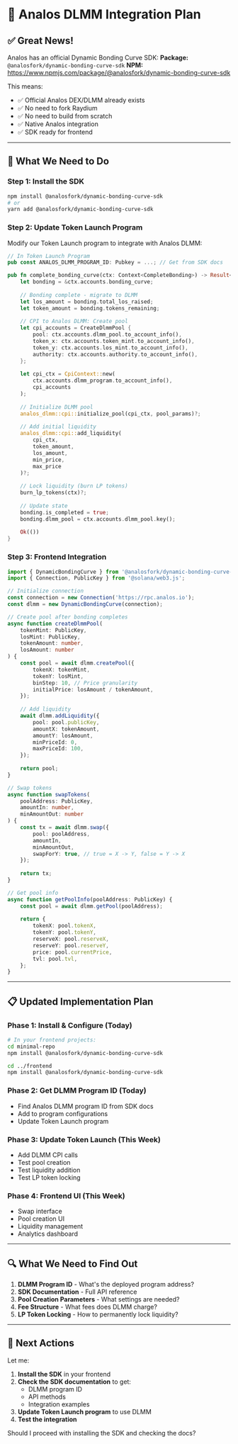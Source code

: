 # 🎯 Analos DLMM Integration Plan

## ✅ **Great News!**

Analos has an official Dynamic Bonding Curve SDK:
**Package:** `@analosfork/dynamic-bonding-curve-sdk`
**NPM:** https://www.npmjs.com/package/@analosfork/dynamic-bonding-curve-sdk

This means:
- ✅ Official Analos DEX/DLMM already exists
- ✅ No need to fork Raydium
- ✅ No need to build from scratch
- ✅ Native Analos integration
- ✅ SDK ready for frontend

---

## 🔧 **What We Need to Do**

### **Step 1: Install the SDK**
```bash
npm install @analosfork/dynamic-bonding-curve-sdk
# or
yarn add @analosfork/dynamic-bonding-curve-sdk
```

### **Step 2: Update Token Launch Program**
Modify our Token Launch program to integrate with Analos DLMM:

```rust
// In Token Launch Program
pub const ANALOS_DLMM_PROGRAM_ID: Pubkey = ...; // Get from SDK docs

pub fn complete_bonding_curve(ctx: Context<CompleteBonding>) -> Result<()> {
    let bonding = &ctx.accounts.bonding_curve;
    
    // Bonding complete - migrate to DLMM
    let los_amount = bonding.total_los_raised;
    let token_amount = bonding.tokens_remaining;
    
    // CPI to Analos DLMM: Create pool
    let cpi_accounts = CreateDlmmPool {
        pool: ctx.accounts.dlmm_pool.to_account_info(),
        token_x: ctx.accounts.token_mint.to_account_info(),
        token_y: ctx.accounts.los_mint.to_account_info(),
        authority: ctx.accounts.authority.to_account_info(),
    };
    
    let cpi_ctx = CpiContext::new(
        ctx.accounts.dlmm_program.to_account_info(),
        cpi_accounts
    );
    
    // Initialize DLMM pool
    analos_dlmm::cpi::initialize_pool(cpi_ctx, pool_params)?;
    
    // Add initial liquidity
    analos_dlmm::cpi::add_liquidity(
        cpi_ctx,
        token_amount,
        los_amount,
        min_price,
        max_price
    )?;
    
    // Lock liquidity (burn LP tokens)
    burn_lp_tokens(ctx)?;
    
    // Update state
    bonding.is_completed = true;
    bonding.dlmm_pool = ctx.accounts.dlmm_pool.key();
    
    Ok(())
}
```

### **Step 3: Frontend Integration**
```typescript
import { DynamicBondingCurve } from '@analosfork/dynamic-bonding-curve-sdk';
import { Connection, PublicKey } from '@solana/web3.js';

// Initialize connection
const connection = new Connection('https://rpc.analos.io');
const dlmm = new DynamicBondingCurve(connection);

// Create pool after bonding completes
async function createDlmmPool(
    tokenMint: PublicKey,
    losMint: PublicKey,
    tokenAmount: number,
    losAmount: number
) {
    const pool = await dlmm.createPool({
        tokenX: tokenMint,
        tokenY: losMint,
        binStep: 10, // Price granularity
        initialPrice: losAmount / tokenAmount,
    });
    
    // Add liquidity
    await dlmm.addLiquidity({
        pool: pool.publicKey,
        amountX: tokenAmount,
        amountY: losAmount,
        minPriceId: 0,
        maxPriceId: 100,
    });
    
    return pool;
}

// Swap tokens
async function swapTokens(
    poolAddress: PublicKey,
    amountIn: number,
    minAmountOut: number
) {
    const tx = await dlmm.swap({
        pool: poolAddress,
        amountIn,
        minAmountOut,
        swapForY: true, // true = X -> Y, false = Y -> X
    });
    
    return tx;
}

// Get pool info
async function getPoolInfo(poolAddress: PublicKey) {
    const pool = await dlmm.getPool(poolAddress);
    
    return {
        tokenX: pool.tokenX,
        tokenY: pool.tokenY,
        reserveX: pool.reserveX,
        reserveY: pool.reserveY,
        price: pool.currentPrice,
        tvl: pool.tvl,
    };
}
```

---

## 📋 **Updated Implementation Plan**

### **Phase 1: Install & Configure** (Today)
```bash
# In your frontend projects:
cd minimal-repo
npm install @analosfork/dynamic-bonding-curve-sdk

cd ../frontend
npm install @analosfork/dynamic-bonding-curve-sdk
```

### **Phase 2: Get DLMM Program ID** (Today)
- Find Analos DLMM program ID from SDK docs
- Add to program configurations
- Update Token Launch program

### **Phase 3: Update Token Launch** (This Week)
- Add DLMM CPI calls
- Test pool creation
- Test liquidity addition
- Test LP token locking

### **Phase 4: Frontend UI** (This Week)
- Swap interface
- Pool creation UI
- Liquidity management
- Analytics dashboard

---

## 🔍 **What We Need to Find Out**

1. **DLMM Program ID** - What's the deployed program address?
2. **SDK Documentation** - Full API reference
3. **Pool Creation Parameters** - What settings are needed?
4. **Fee Structure** - What fees does DLMM charge?
5. **LP Token Locking** - How to permanently lock liquidity?

---

## 🚀 **Next Actions**

Let me:

1. **Install the SDK** in your frontend
2. **Check the SDK documentation** to get:
   - DLMM program ID
   - API methods
   - Integration examples
3. **Update Token Launch program** to use DLMM
4. **Test the integration**

Should I proceed with installing the SDK and checking the docs?


